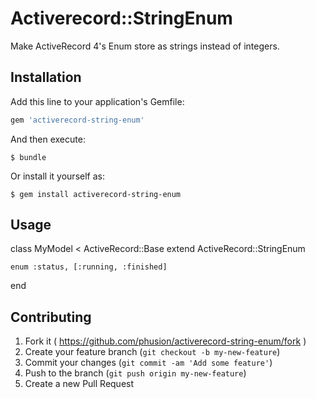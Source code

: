 # Activerecord::StringEnum

Make ActiveRecord 4's Enum store as strings instead of integers.

## Installation

Add this line to your application's Gemfile:

```ruby
gem 'activerecord-string-enum'
```

And then execute:

    $ bundle

Or install it yourself as:

    $ gem install activerecord-string-enum

## Usage

class MyModel < ActiveRecord::Base
    extend ActiveRecord::StringEnum

    enum :status, [:running, :finished]
end

## Contributing

1. Fork it ( https://github.com/phusion/activerecord-string-enum/fork )
2. Create your feature branch (`git checkout -b my-new-feature`)
3. Commit your changes (`git commit -am 'Add some feature'`)
4. Push to the branch (`git push origin my-new-feature`)
5. Create a new Pull Request
